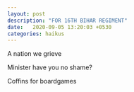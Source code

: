 ```yaml
---
layout: post
description: "FOR 16TH BIHAR REGIMENT"
date:   2020-09-05 13:20:03 +0530
categories: haikus
---
```

A nation we grieve

Minister have you no shame?

Coffins for boardgames
